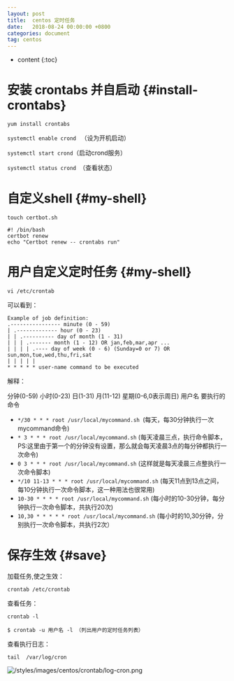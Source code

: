 ```yaml
---
layout: post
title:  centos 定时任务
date:   2018-08-24 00:00:00 +0800
categories: document
tag: centos
---
```


* content
{:toc}


安装 crontabs 并自启动			{#install-crontabs}
===

`yum install crontabs `

`systemctl enable crond ` （设为开机启动）

`systemctl start crond`（启动crond服务）
 
`systemctl status crond `（查看状态） 


自定义shell		{#my-shell}
===

`touch certbot.sh`


    #! /bin/bash 
    certbot renew  
    echo "Certbot renew -- crontabs run"



用户自定义定时任务	{#my-shell}
===

`vi /etc/crontab `

可以看到： 

    Example of job definition: 
    .---------------- minute (0 - 59) 
    | .------------- hour (0 - 23) 
    | | .---------- day of month (1 - 31) 
    | | | .------- month (1 - 12) OR jan,feb,mar,apr ... 
    | | | | .---- day of week (0 - 6) (Sunday=0 or 7) OR sun,mon,tue,wed,thu,fri,sat 
    | | | | | 
    * * * * * user-name command to be executed 
    

解释： 

   分钟(0-59) 小时(0-23) 日(1-31) 月(11-12) 星期(0-6,0表示周日) 用户名 要执行的命令
+ `*/30 * * * root /usr/local/mycommand.sh `(每天，每30分钟执行一次 mycommand命令)
+ `* 3 * * * root /usr/local/mycommand.sh` (每天凌晨三点，执行命令脚本，PS:这里由于第一个的分钟没有设置，那么就会每天凌晨3点的每分钟都执行一次命令)
+ `0 3 * * * root /usr/local/mycommand.sh` (这样就是每天凌晨三点整执行一次命令脚本)
+ `*/10 11-13 * * * root /usr/local/mycommand.sh` (每天11点到13点之间，每10分钟执行一次命令脚本，这一种用法也很常用)
+ `10-30 * * * * root /usr/local/mycommand.sh` (每小时的10-30分钟，每分钟执行一次命令脚本，共执行20次)
+ `10,30 * * * * * root /usr/local/mycommand.sh` (每小时的10,30分钟，分别执行一次命令脚本，共执行2次）


保存生效	{#save}
===

加载任务,使之生效：

`crontab /etc/crontab`

查看任务：

`crontab -l `

`$ crontab -u 用户名 -l （列出用户的定时任务列表）`

查看执行日志：

`tail  /var/log/cron`

![/styles/images/centos/crontab/log-cron.png](https://torgor.github.io/styles/images/centos/crontab/log-cron.png)

